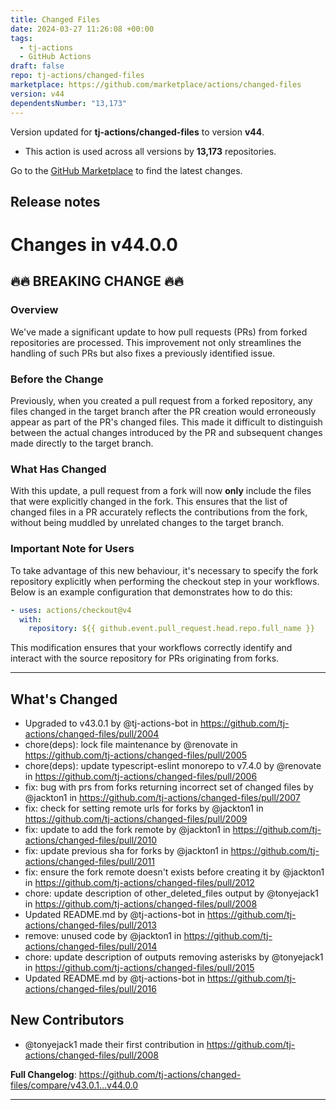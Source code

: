 ```yaml
---
title: Changed Files
date: 2024-03-27 11:26:08 +00:00
tags:
  - tj-actions
  - GitHub Actions
draft: false
repo: tj-actions/changed-files
marketplace: https://github.com/marketplace/actions/changed-files
version: v44
dependentsNumber: "13,173"
---
```



Version updated for **tj-actions/changed-files** to version **v44**.
- This action is used across all versions by **13,173** repositories.

Go to the [GitHub Marketplace](https://github.com/marketplace/actions/changed-files) to find the latest changes.

## Release notes

# Changes in v44.0.0
## 🔥🔥 BREAKING CHANGE 🔥🔥

### Overview
We've made a significant update to how pull requests (PRs) from forked repositories are processed. This improvement not only streamlines the handling of such PRs but also fixes a previously identified issue.

### Before the Change
Previously, when you created a pull request from a forked repository, any files changed in the target branch after the PR creation would erroneously appear as part of the PR's changed files. This made it difficult to distinguish between the actual changes introduced by the PR and subsequent changes made directly to the target branch.

### What Has Changed
With this update, a pull request from a fork will now **only** include the files that were explicitly changed in the fork. This ensures that the list of changed files in a PR accurately reflects the contributions from the fork, without being muddled by unrelated changes to the target branch.

### Important Note for Users
To take advantage of this new behaviour, it's necessary to specify the fork repository explicitly when performing the checkout step in your workflows. Below is an example configuration that demonstrates how to do this:

```yml
- uses: actions/checkout@v4
  with:
    repository: ${{ github.event.pull_request.head.repo.full_name }}
```

This modification ensures that your workflows correctly identify and interact with the source repository for PRs originating from forks.

---

## What's Changed
* Upgraded to v43.0.1 by @tj-actions-bot in https://github.com/tj-actions/changed-files/pull/2004
* chore(deps): lock file maintenance by @renovate in https://github.com/tj-actions/changed-files/pull/2005
* chore(deps): update typescript-eslint monorepo to v7.4.0 by @renovate in https://github.com/tj-actions/changed-files/pull/2006
* fix: bug with prs from forks returning incorrect set of changed files by @jackton1 in https://github.com/tj-actions/changed-files/pull/2007
* fix: check for setting remote urls for forks by @jackton1 in https://github.com/tj-actions/changed-files/pull/2009
* fix: update to add the fork remote by @jackton1 in https://github.com/tj-actions/changed-files/pull/2010
* fix: update previous sha for forks by @jackton1 in https://github.com/tj-actions/changed-files/pull/2011
* fix: ensure the fork remote doesn't exists before creating it by @jackton1 in https://github.com/tj-actions/changed-files/pull/2012
* chore: update description of other_deleted_files output by @tonyejack1 in https://github.com/tj-actions/changed-files/pull/2008
* Updated README.md by @tj-actions-bot in https://github.com/tj-actions/changed-files/pull/2013
* remove: unused code by @jackton1 in https://github.com/tj-actions/changed-files/pull/2014
* chore: update description of outputs removing asterisks  by @tonyejack1 in https://github.com/tj-actions/changed-files/pull/2015
* Updated README.md by @tj-actions-bot in https://github.com/tj-actions/changed-files/pull/2016

## New Contributors
* @tonyejack1 made their first contribution in https://github.com/tj-actions/changed-files/pull/2008

**Full Changelog**: https://github.com/tj-actions/changed-files/compare/v43.0.1...v44.0.0

---


